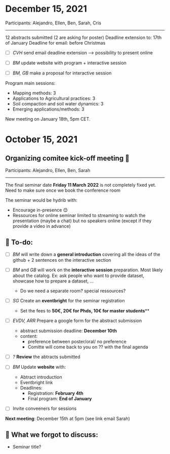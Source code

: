 # December 15, 2021

Participants: Alejandro, Ellen, Ben, Sarah, Cris

---
12 abstracts submitted (2 are asking for poster)
Deadline extension to: 17th of January
Deadline for email: before Christmas

- [ ]  _CVH_ send email deadline extension --> possibility to present online
- [ ]  _BM_ update website with program + interactive session
- [ ]  _BM, GB_ make a proposal for interactive session


Program main sessions: 
- Mapping methods: 3
- Applications to Agricultural practices: 3
- Soil compaction and soil water dynamics: 3
- Emerging applications/methods: 3

New meeting on January 18th, 5pm CET.

# October 15, 2021
## Organizing comitee kick-off meeting 🚀

Participants: Alejandro, Ellen, Ben, Sarah

---
The final seminar date **Friday 11 March 2022** is not completely fixed yet. Need to make sure once we book the conference room

The seminar would be hydrib with: 
- Encourage in-presence 😊
- Ressources for online seminar limited to streaming to watch the presentation (maybe a chat) but no speakers online (except if they provide a video in advance)


## 📝 To-do: 

- [ ] _BM_ will write down a **general introduction** covering all the ideas of the github + 2 sentences on the interactive section

- [ ] _BM_ and _GB_ will work on the **interactive session** preparation. Most likely about the catalog. Ex: ask people who want to provide dataset, showcase how to prepare a dataset, ...
	-  Do we need a separate room? special ressources?

- [ ] _SG_ Create an **eventbright** for the seminar registration
	- Set the fees to **50€, 20€ for Phds, 10€ for master students****

- [ ] _EVDV, ARR_ Prepare a google form for the abstract submission 
	- abstract submission deadline: **December 10th**
	- content: 
		- preference between poster/oral/ no preference
		- Comitte will come back to you on ?? with the final agenda 
	
- [ ] _?_ **Review** the abtracts submitted

- [ ] _BM_ Update **website** with: 
	- Abtract introduction
	- Eventbright link
	- Deadlines: 
		- Registration: **February 4th**
		- Final program: **End of January**

- [ ] Invite conveeners for sessions

**Next meeting**: December 15th at 5pm (see link email Sarah)

##  🤔 What we forgot to discuss: 

- Seminar title?
